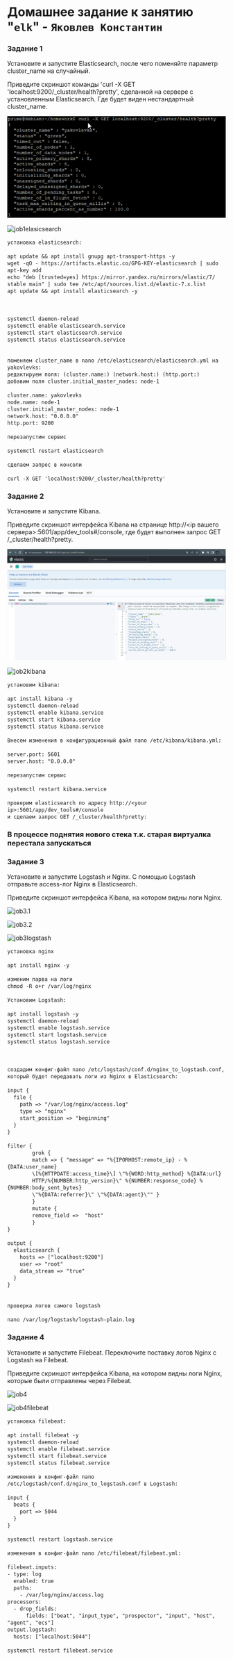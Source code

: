 # Домашнее задание к занятию "`elk`" - `Яковлев Константин`

### Задание 1

Установите и запустите Elasticsearch, после чего поменяйте параметр cluster_name на случайный.

Приведите скриншот команды 'curl -X GET 'localhost:9200/_cluster/health?pretty', сделанной на сервере с установленным Elasticsearch. Где будет виден нестандартный cluster_name.

![job1](https://github.com/Prime2270/homework_netology-elkv2/blob/main/screenshots/job1.png)

![job1elasicsearch]()

```
установка elasticsearch:

apt update && apt install gnupg apt-transport-https -y
wget -qO - https://artifacts.elastic.co/GPG-KEY-elasticsearch | sudo apt-key add
echo "deb [trusted=yes] https://mirror.yandex.ru/mirrors/elastic/7/ stable main" | sudo tee /etc/apt/sources.list.d/elastic-7.x.list
apt update && apt install elasticsearch -y



systemctl daemon-reload
systemctl enable elasticsearch.service
systemctl start elasticsearch.service
systemctl status elasticsearch.service


поменяем cluster_name в nano /etc/elasticsearch/elasticsearch.yml на yakovlevks:
редактируем поля: (cluster.name:) (network.host:) (http.port:)
добавим поля cluster.initial_master_nodes: node-1

cluster.name: yakovlevks
node.name: node-1
cluster.initial_master_nodes: node-1
network.host: "0.0.0.0"
http.port: 9200

перезапустим сервис

systemctl restart elasticsearch

сделаем запрос в консоли

curl -X GET 'localhost:9200/_cluster/health?pretty'
```
### Задание 2

Установите и запустите Kibana.

Приведите скриншот интерфейса Kibana на странице http://<ip вашего сервера>:5601/app/dev_tools#/console, где будет выполнен запрос GET /_cluster/health?pretty.

![job2](https://github.com/Prime2270/homework_netology-elkv2/blob/main/screenshots/job2.png)

![job2kibana]()

```
установим kibana:

apt install kibana -y
systemctl daemon-reload
systemctl enable kibana.service
systemctl start kibana.service
systemctl status kibana.service

Внесем изменения в конфигурационный файл nano /etc/kibana/kibana.yml:

server.port: 5601
server.host: "0.0.0.0"

перезапустим сервис

systemctl restart kibana.service

проверим elasticsearch по адресу http://<your ip>:5601/app/dev_tools#/console 
и сделаем запрос GET /_cluster/health?pretty:
```

### В процессе поднятия нового стека т.к. старая виртуалка перестала запускаться

### Задание 3

Установите и запустите Logstash и Nginx. С помощью Logstash отправьте access-лог Nginx в Elasticsearch.

Приведите скриншот интерфейса Kibana, на котором видны логи Nginx.

![job3.1]()

![job3.2]()

![job3logstash]()

```
установка nginx

apt install nginx -y

изменим парва на логи
chmod -R o+r /var/log/nginx

Установим Logstash:

apt install logstash -y
systemctl daemon-reload
systemctl enable logstash.service
systemctl start logstash.service
systemctl status logstash.service



cоздадим конфиг-файл nano /etc/logstash/conf.d/nginx_to_logstash.conf, 
который будет передавать логи из Nginx в Elasticsearch:

input {
  file {
    path => "/var/log/nginx/access.log"
    type => "nginx"
    start_position => "beginning"
  }
}

filter {
        grok {
        match => { "message" => "%{IPORHOST:remote_ip} - %{DATA:user_name}
        \[%{HTTPDATE:access_time}\] \"%{WORD:http_method} %{DATA:url}
        HTTP/%{NUMBER:http_version}\" %{NUMBER:response_code} %{NUMBER:body_sent_bytes}
        \"%{DATA:referrer}\" \"%{DATA:agent}\"" }
        }
        mutate {
        remove_field =>  "host"
        }
}

output {
  elasticsearch {
    hosts => ["localhost:9200"]
	user => "root"
    data_stream => "true"
  }
}


проверка логов самого logstash

nano /var/log/logstash/logstash-plain.log
```

### Задание 4

Установите и запустите Filebeat. Переключите поставку логов Nginx с Logstash на Filebeat.

Приведите скриншот интерфейса Kibana, на котором видны логи Nginx, которые были отправлены через Filebeat.

![job4]()

![job4filebeat]()

```
установка filebeat:

apt install filebeat -y
systemctl daemon-reload
systemctl enable filebeat.service
systemctl start filebeat.service
systemctl status filebeat.service

изменения в конфиг-файл nano /etc/logstash/conf.d/nginx_to_logstash.conf в Logstash:

input {
  beats {
    port => 5044
  }
}

systemctl restart logstash.service

изменения в конфиг-файл nano /etc/filebeat/filebeat.yml:

filebeat.inputs:
- type: log
  enabled: true
  paths:
    - /var/log/nginx/access.log
processors:
  - drop_fields:
      fields: ["beat", "input_type", "prospector", "input", "host", "agent", "ecs"]
output.logstash:
  hosts: ["localhost:5044"]

systemctl restart filebeat.service
```
